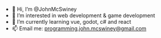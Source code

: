 - 👋 Hi, I’m @JohnMcSwiney
- 👀 I’m interested in web development & game development
- 🌱 I’m currently learning vue, godot, c# and react
- 📫 Email me: programming.john.mcswiney@gmail.com
